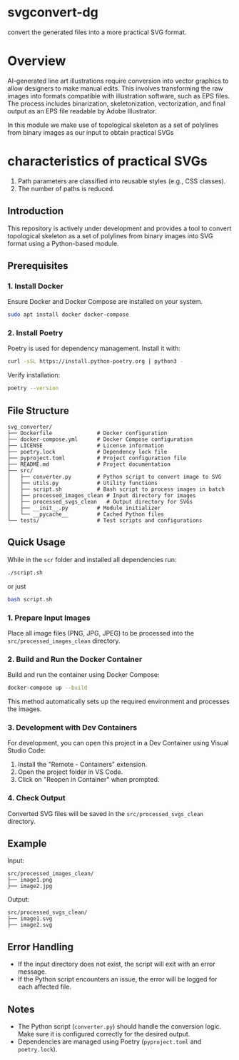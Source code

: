 # svgconvert-dg
convert the generated  files into a more practical SVG format.

# Overview
AI-generated line art illustrations require conversion into vector graphics to allow designers to make manual edits. This involves transforming the raw images into formats compatible with illustration software, such as EPS files. The process includes binarization, skeletonization, vectorization, and final output as an EPS file readable by Adobe Illustrator.

In this module we make use of topological skeleton as a set of polylines from binary images as our input to obtain practical SVGs

# characteristics of practical SVGs
1. Path parameters are classified into reusable styles (e.g., CSS classes).
2. The number of paths is reduced.

## Introduction
This repository is actively under development and provides a tool to convert topological skeleton as a set of polylines from binary images into SVG format using a Python-based module. 

## Prerequisites
### 1. Install Docker
Ensure Docker and Docker Compose are installed on your system.
```bash
sudo apt install docker docker-compose
```

### 2. Install Poetry
Poetry is used for dependency management. Install it with:
```bash
curl -sSL https://install.python-poetry.org | python3 -
```
Verify installation:
```bash
poetry --version
```

## File Structure
```
svg_converter/
├── Dockerfile              # Docker configuration
├── docker-compose.yml      # Docker Compose configuration
├── LICENSE                 # License information
├── poetry.lock             # Dependency lock file
├── pyproject.toml          # Project configuration file
├── README.md               # Project documentation
├── src/
│   ├── converter.py        # Python script to convert image to SVG
│   ├── utils.py            # Utility functions
│   ├── script.sh           # Bash script to process images in batch
│   ├── processed_images_clean # Input directory for images
│   ├── processed_svgs_clean   # Output directory for SVGs
│   ├── __init__.py         # Module initializer
│   └── __pycache__         # Cached Python files
└── tests/                  # Test scripts and configurations
```

## Quick Usage
While in the `scr` folder and installed all dependencies run:
```bash
./script.sh
```
or just
```bash
bash script.sh
```
### 1. Prepare Input Images
Place all image files (PNG, JPG, JPEG) to be processed into the `src/processed_images_clean` directory.

### 2. Build and Run the Docker Container
Build and run the container using Docker Compose:
```bash
docker-compose up --build
```
This method automatically sets up the required environment and processes the images.

### 3. Development with Dev Containers
For development, you can open this project in a Dev Container using Visual Studio Code:
1. Install the "Remote - Containers" extension.
2. Open the project folder in VS Code.
3. Click on "Reopen in Container" when prompted.

### 4. Check Output
Converted SVG files will be saved in the `src/processed_svgs_clean` directory.

## Example
Input:
```
src/processed_images_clean/
├── image1.png
├── image2.jpg
```
Output:
```
src/processed_svgs_clean/
├── image1.svg
├── image2.svg
```

## Error Handling
- If the input directory does not exist, the script will exit with an error message.
- If the Python script encounters an issue, the error will be logged for each affected file.

## Notes
- The Python script (`converter.py`) should handle the conversion logic. Make sure it is configured correctly for the desired output.
- Dependencies are managed using Poetry (`pyproject.toml` and `poetry.lock`).
